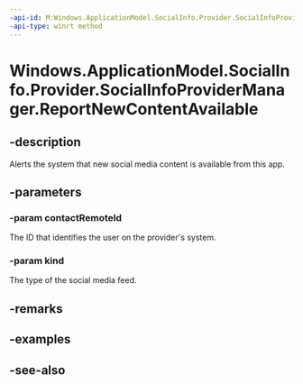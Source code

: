 ----api-id: M:Windows.ApplicationModel.SocialInfo.Provider.SocialInfoProviderManager.ReportNewContentAvailable(System.String,Windows.ApplicationModel.SocialInfo.SocialFeedKind)
-api-type: winrt method
---<!-- Method syntaxpublic void ReportNewContentAvailable(System.String contactRemoteId, Windows.ApplicationModel.SocialInfo.SocialFeedKind kind)--># Windows.ApplicationModel.SocialInfo.Provider.SocialInfoProviderManager.ReportNewContentAvailable## -descriptionAlerts the system that new social media content is available from this app.## -parameters### -param contactRemoteIdThe ID that identifies the user on the provider's system.### -param kindThe type of the social media feed.## -remarks## -examples## -see-also